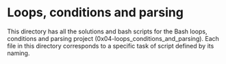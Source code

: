 # Loops, conditions and parsing

This directory has all the solutions and bash scripts for the Bash loops, conditions and parsing project (0x04-loops_conditions_and_parsing). Each file in this directory corresponds to a specific task of script defined by its naming.
